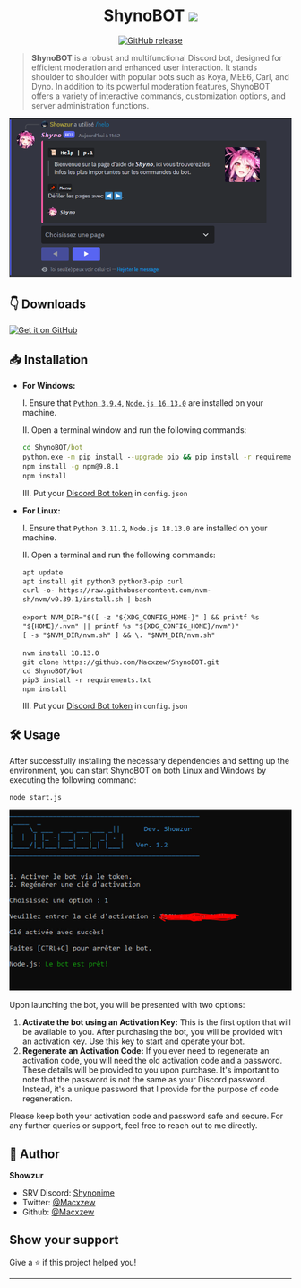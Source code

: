 <h1 align="center">ShynoBOT <img src="https://static.wixstatic.com/media/665330_9054f68f25244f14848e3c98fbb061ef~mv2.gif" width="40px"></h1>

<p>
<p align="center">
<a href="https://github.com/Macxzew/ShynoBOT/releases">
<img alt="GitHub release" src="https://img.shields.io/github/release/Macxzew/ShynoBOT.svg">
</a>
</p>

> **ShynoBOT** is a robust and multifunctional Discord bot, designed for efficient moderation and enhanced user interaction. It stands shoulder to shoulder with popular bots such as Koya, MEE6, Carl, and Dyno. In addition to its powerful moderation features, ShynoBOT offers a variety of interactive commands, customization options, and server administration functions.

<img alt="Shyno" src="assets/img/shyno-help.png" width="700"/>

##  👇 Downloads

[<img src="https://github.com/machiav3lli/oandbackupx/blob/034b226cea5c1b30eb4f6a6f313e4dadcbb0ece4/badge_github.png" alt="Get it on GitHub" height="65">](https://github.com/Macxzew/ShynoBOT/releases/latest)

##  📥 Installation

- **For Windows:**

  I. Ensure that [`Python 3.9.4`](https://www.python.org/ftp/python/3.9.4/python-3.9.4-amd64.exe), [`Node.js 16.13.0`](https://nodejs.org/dist/v16.13.0/node-v16.13.0-x64.msi) are installed on your machine.

  II. Open a terminal window and run the following commands:
  ```cmd
  cd ShynoBOT/bot
  python.exe -m pip install --upgrade pip && pip install -r requirements.txt
  npm install -g npm@9.8.1
  npm install
  ```

  III. Put your [Discord Bot token](https://discord.com/developers/applications) in `config.json`

- **For Linux:**

  I. Ensure that `Python 3.11.2`, `Node.js 18.13.0` are installed on your machine.

  II. Open a terminal and run the following commands:
  ```
  apt update
  apt install git python3 python3-pip curl
  curl -o- https://raw.githubusercontent.com/nvm-sh/nvm/v0.39.1/install.sh | bash

  export NVM_DIR="$([ -z "${XDG_CONFIG_HOME-}" ] && printf %s "${HOME}/.nvm" || printf %s "${XDG_CONFIG_HOME}/nvm")"
  [ -s "$NVM_DIR/nvm.sh" ] && \. "$NVM_DIR/nvm.sh"

  nvm install 18.13.0
  git clone https://github.com/Macxzew/ShynoBOT.git
  cd ShynoBOT/bot
  pip3 install -r requirements.txt
  npm install
  ```

  III. Put your [Discord Bot token](https://discord.com/developers/applications) in `config.json`

## 🛠️ Usage

After successfully installing the necessary dependencies and setting up the environment, you can start ShynoBOT on both Linux and Windows by executing the following command:
```
node start.js
```
<img alt="Shyno" src="assets/img/shyno-start.png"/>

Upon launching the bot, you will be presented with two options:
1. **Activate the bot using an Activation Key:** This is the first option that will be available to you. After purchasing the bot, you will be provided with an activation key. Use this key to start and operate your bot.
2. **Regenerate an Activation Code:** If you ever need to regenerate an activation code, you will need the old activation code and a password. These details will be provided to you upon purchase. It's important to note that the password is not the same as your Discord password. Instead, it's a unique password that I provide for the purpose of code regeneration.

Please keep both your activation code and password safe and secure. For any further queries or support, feel free to reach out to me directly.

## 👤 Author

**Showzur**

* SRV Discord: [Shynonime](https://discord.gg/B9PrK625xp)
* Twitter: [@Macxzew](https://twitter.com/Macxzew)
* Github: [@Macxzew](https://github.com/Macxzew)

## Show your support

Give a ⭐️ if this project helped you!

***
